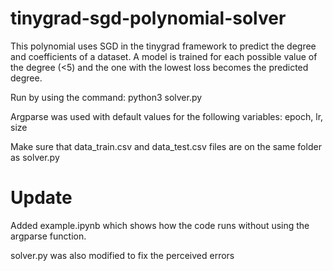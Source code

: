 # tinygrad-sgd-polynomial-solver

This polynomial uses SGD in the tinygrad framework to predict the degree and coefficients of a dataset. A model is trained for each possible value of the degree (<5) and the one with the lowest loss becomes the predicted degree.

Run by using the command: python3 solver.py

Argparse was used with default values for the following variables: epoch, lr, size

Make sure that data_train.csv and data_test.csv files are on the same folder as solver.py

# Update

Added example.ipynb which shows how the code runs without using the argparse function.

solver.py was also modified to fix the perceived errors
